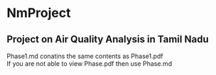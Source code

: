 # NmProject

## Project on Air Quality Analysis in Tamil Nadu

Phase1.md conatins the same contents as Phase1.pdf  
If you are not able to view Phase.pdf then use Phase.md
